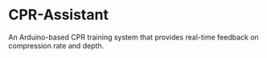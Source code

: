 # CPR-Assistant
An Arduino-based CPR training system that provides real-time feedback on compression rate and depth.

